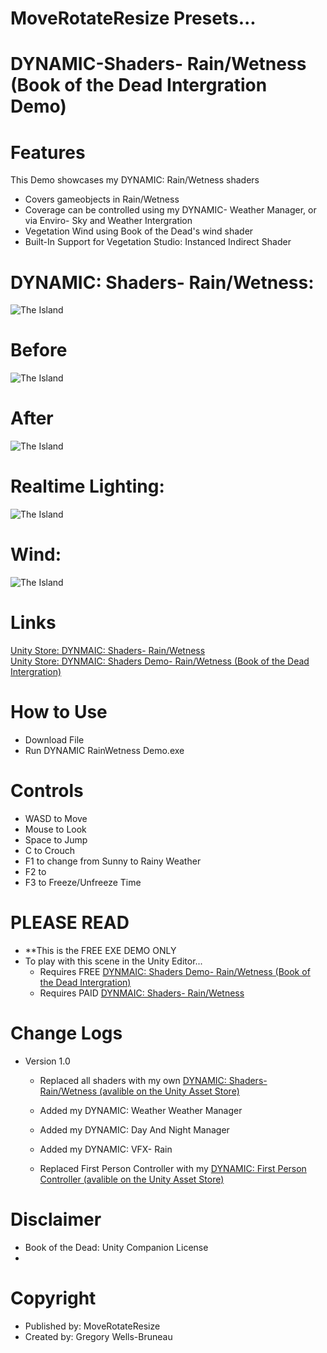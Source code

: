 # MoveRotateResize Presets...
# DYNAMIC-Shaders- Rain/Wetness (Book of the Dead Intergration Demo)

# Features
This Demo showcases my DYNAMIC: Rain/Wetness shaders 
- Covers gameobjects in Rain/Wetness
- Coverage can be controlled using my DYNAMIC- Weather Manager, or via Enviro- Sky and Weather Intergration
- Vegetation Wind using Book of the Dead's wind shader
- Built-In Support for Vegetation Studio: Instanced Indirect Shader
  
# DYNAMIC: Shaders- Rain/Wetness:
![The Island](https://github.com/MoveRotateResize/Unity-DYNAMIC-Shader-Rain-Wetness-Book-of-the-Dead-Intergration/blob/main/21d82b6d-d6fc-405a-b39a-bafc8da45a93.jpg)
# Before
![The Island](https://github.com/MoveRotateResize/Unity-DYNAMIC-Shader-Rain-Wetness-Book-of-the-Dead-Intergration/blob/main/35092867-fd42-431b-8aab-a4e0d793bbf7_orig.jpg)
# After
![The Island](https://github.com/MoveRotateResize/Unity-DYNAMIC-Shader-Rain-Wetness-Book-of-the-Dead-Intergration/blob/main/30dd83ce-5068-4de4-b063-3c6353e76eba_orig.jpg)
# Realtime Lighting:
![The Island](https://user-images.githubusercontent.com/40639410/233672295-532696e5-a227-4aa4-aa76-1fd09793661e.jpg)
# Wind:
![The Island](https://user-images.githubusercontent.com/40639410/233672295-532696e5-a227-4aa4-aa76-1fd09793661e.jpg)
  
# Links
[Unity Store: DYNMAIC: Shaders- Rain/Wetness](https://docs.unity3d.com/Packages/com.unity.render-pipelines.high-definition@16.0/manual/WaterSystem.html)  
[Unity Store: DYNMAIC: Shaders Demo- Rain/Wetness (Book of the Dead Intergration)](https://docs.unity3d.com/Packages/com.unity.render-pipelines.high-definition@16.0/manual/WaterSystem.html)  

# How to Use
- Download File
- Run DYNAMIC RainWetness Demo.exe

# Controls
- WASD to Move
- Mouse to Look
- Space to Jump
- C to Crouch
- F1 to change from Sunny to Rainy Weather
- F2 to 
- F3 to Freeze/Unfreeze Time

# PLEASE READ  
- **This is the FREE EXE DEMO ONLY
- To play with this scene in the Unity Editor...
    - Requires FREE [DYNMAIC: Shaders Demo- Rain/Wetness (Book of the Dead Intergration)](https://docs.unity3d.com/Packages/com.unity.render-pipelines.high-definition@16.0/manual/WaterSystem.html)  
    - Requires PAID [DYNMAIC: Shaders- Rain/Wetness](https://docs.unity3d.com/Packages/com.unity.render-pipelines.high-definition@16.0/manual/WaterSystem.html)  
      
# Change Logs
- Version 1.0
    - Replaced all shaders with my own [DYNAMIC: Shaders- Rain/Wetness (avalible on the Unity Asset Store)](https://docs.unity3d.com/Packages/com.unity.render-pipelines.high-definition@16.0/manual/WaterSystem.html) 
    
    - Added my DYNAMIC: Weather Weather Manager
    - Added my DYNAMIC: Day And Night Manager
    - Added my DYNAMIC: VFX- Rain
    - Replaced First Person Controller with my [DYNAMIC: First Person Controller (avalible on the Unity Asset Store)](https://docs.unity3d.com/Packages/com.unity.render-pipelines.high-definition@16.0/manual/WaterSystem.html) 

# Disclaimer
- Book of the Dead: Unity Companion License
- 
# Copyright
- Published by: MoveRotateResize
- Created by: Gregory Wells-Bruneau
